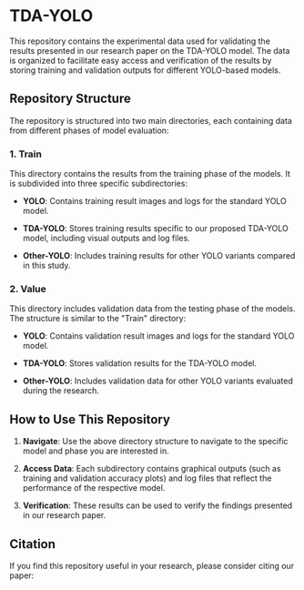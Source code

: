 # TDA-YOLO

This repository contains the experimental data used for validating the results presented in our research paper on the TDA-YOLO model. The data is organized to facilitate easy access and verification of the results by storing training and validation outputs for different YOLO-based models.

## Repository Structure

The repository is structured into two main directories, each containing data from different phases of model evaluation:

### 1. Train

This directory contains the results from the training phase of the models. It is subdivided into three specific subdirectories:

- **YOLO**: Contains training result images and logs for the standard YOLO model.
  
- **TDA-YOLO**: Stores training results specific to our proposed TDA-YOLO model, including visual outputs and log files.
  
- **Other-YOLO**: Includes training results for other YOLO variants compared in this study.

### 2. Value

This directory includes validation data from the testing phase of the models. The structure is similar to the "Train" directory:

- **YOLO**: Contains validation result images and logs for the standard YOLO model.
  
- **TDA-YOLO**: Stores validation results for the TDA-YOLO model.
  
- **Other-YOLO**: Includes validation data for other YOLO variants evaluated during the research.

## How to Use This Repository

1. **Navigate**: Use the above directory structure to navigate to the specific model and phase you are interested in.
   
2. **Access Data**: Each subdirectory contains graphical outputs (such as training and validation accuracy plots) and log files that reflect the performance of the respective model.

3. **Verification**: These results can be used to verify the findings presented in our research paper.

## Citation

If you find this repository useful in your research, please consider citing our paper:

